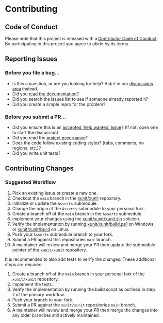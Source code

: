 # Contributing

## Code of Conduct

Please note that this project is released with a [Contributor Code of Conduct](http://www.dotnetfoundation.org/code-of-conduct). By participating in this project you agree to abide by its terms.

## Reporting Issues

### Before you file a bug...

* Is this a question, or are you looking for help? Ask it in our [discussions area](https://github.com/xunit/xunit/discussions/) instead.
* Did you [read the documentation](https://xunit.net/)?
* Did you search the issues list to see if someone already reported it?
* Did you create a simple repro for the problem?

### Before you submit a PR...

* Did you ensure this is an [accepted 'help wanted' issue](https://github.com/xunit/xunit/issues?q=is%3Aopen+is%3Aissue+label%3A%22help+wanted%22)? (If not, open one to start the discussion)
* Did you read the [project governance](https://xunit.net/governance)?
* Does the code follow existing coding styles? (tabs, comments, no regions, etc.)?
* Did you write unit tests?

## Contributing Changes

### Suggested Workflow

1. Pick an existing issue or create a new one.
2. Checkout the `main` branch in the [xunit/xunit](https://github.com/xunit/xunit) repository.
3. Initialize or update the `Asserts` submodule.
4. Change the origin of the `Asserts` submodule to your personal fork.
5. Create a branch off of the `main` branch in the `Asserts` submodule.
6. Implement your changes using the [xunit/xunit/xunit.sln](https://github.com/xunit/xunit/blob/main/xunit.sln) solution.
7. Verify the implementation by running [xunit/xunit/build.ps1](https://github.com/xunit/xunit/blob/main/build.ps1) on Windows or [xunit/xunit/build](https://github.com/xunit/xunit/blob/main/build) on Linux.
8. Push your `Asserts` submodule branch to your fork.
9. Submit a PR against this repositories `main` branch.
10. A maintainer will review and merge your PR then update the submodule pointer of the `xunit/xunit` repository.

It is recommended to also add tests to verify the changes.
These additional steps are required:

1. Create a branch off of the `main` branch in your personal fork of the `xunit/xunit` repository.
2. Implement the tests.
3. Verify the implementation by running the build script as outlined in step 7 of the primary workflow.
4. Push your branch to your fork.
5. Submit a PR against the `xunit/xunit` repositories `main` branch.
6. A maintainer will review and merge your PR then merge the changes into any older branches still actively maintained.
